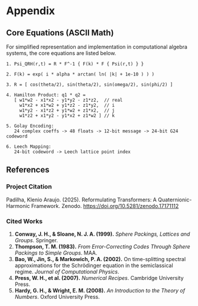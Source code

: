 # Appendix

## Core Equations (ASCII Math)

For simplified representation and implementation in computational algebra systems, the core equations are listed below.

```
1. Psi_QRH(r,t) = R * F^-1 { F(k) * F { Psi(r,t) } }

2. F(k) = exp( i * alpha * arctan( ln( |k| + 1e-10 ) ) )

3. R = [ cos(theta/2), sin(theta/2), sin(omega/2), sin(phi/2) ]

4. Hamilton Product: q1 * q2 = 
   [ w1*w2 - x1*x2 - y1*y2 - z1*z2,  // real
     w1*x2 + x1*w2 + y1*z2 - z1*y2,  // i
     w1*y2 - x1*z2 + y1*w2 + z1*x2,  // j
     w1*z2 + x1*y2 - y1*x2 + z1*w2 ] // k

5. Golay Encoding: 
   24 complex coeffs -> 48 floats -> 12-bit message -> 24-bit G24 codeword

6. Leech Mapping: 
   24-bit codeword -> Leech lattice point index
```

## References

### Project Citation
Padilha, Klenio Araujo. (2025). Reformulating Transformers: A Quaternionic-Harmonic Framework. Zenodo. https://doi.org/10.5281/zenodo.17171112

### Cited Works
1.  **Conway, J. H., & Sloane, N. J. A. (1999).** *Sphere Packings, Lattices and Groups*. Springer.
2.  **Thompson, T. M. (1983).** *From Error-Correcting Codes Through Sphere Packings to Simple Groups*. MAA.
3.  **Bao, W., Jin, S., & Markowich, P. A. (2002).** On time-splitting spectral approximations for the Schrödinger equation in the semiclassical regime. *Journal of Computational Physics*.
4.  **Press, W. H., et al. (2007).** *Numerical Recipes*. Cambridge University Press.
5.  **Hardy, G. H., & Wright, E. M. (2008).** *An Introduction to the Theory of Numbers*. Oxford University Press.
